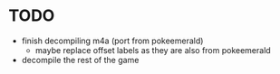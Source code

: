 # TODO

- finish decompiling m4a (port from pokeemerald)
  - maybe replace offset labels as they are also from pokeemerald
- decompile the rest of the game
